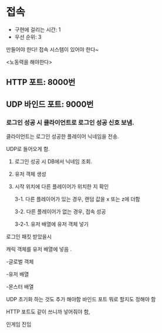 # 접속

- 구현에 걸리는 시간: 1
- 우선 순위: 3

만들어야 한다! 접속 시스템이 있어야 한다~

<노동력을 해야한다>

## HTTP 포트: 8000번

## UDP 바인드 포트: 9000번

### 로그인 성공 시 클라이언트로 로그인 성공 신호 보냄.

클라이언트는 로그인 성공한 플레이어 닉네임을 전송.

UDP로 들어오게 함. 

1. 로그인 성공 시   DB에서 닉네임 조회.
2. 유저 객체 생성
3. 시작 위치에 다른 플레이어가 위치한 지 확인
    
    3-1. 다른 플레이어가 있는 경우, 랜덤 값을 x 또는 z에 더함
    
    3-2. 다른 플레이어가 없는 경우, 접속 성공
    
    3-2-1. 유저 배열에 유저 객체 넣기
    

로그인 패킷 받았을시 

캐릭 객체를 유저 배열에 넣음 .

-글로벌 객체

-유저 배열

-몬스터 배열

UDP 초기화 하는 것도 추가 해야함 바인드 포트 뭐로 할지도 정해야 함

HTTP 포트도 같이 쓰니까 넣어줘야 함,

인게임 진입